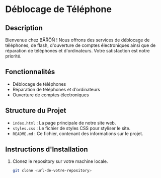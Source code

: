 # Déblocage de Téléphone

## Description
Bienvenue chez BÄŘÔÑ ! Nous offrons des services de déblocage de téléphones, de flash, d'ouverture de comptes électroniques ainsi que de réparation de téléphones et d'ordinateurs. Votre satisfaction est notre priorité.

## Fonctionnalités
- Déblocage de téléphones
- Réparation de téléphones et d'ordinateurs
- Ouverture de comptes électroniques

## Structure du Projet
- `index.html` : La page principale de notre site web.
- `styles.css` : Le fichier de styles CSS pour styliser le site.
- `README.md` : Ce fichier, contenant des informations sur le projet.

## Instructions d'Installation
1. Clonez le repository sur votre machine locale.
   ```bash
   git clone <url-de-votre-repository>
